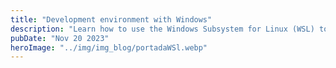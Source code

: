 ```yaml
---
title: "Development environment with Windows"
description: "Learn how to use the Windows Subsystem for Linux (WSL) to have a development environment in Windows"
pubDate: "Nov 20 2023"
heroImage: "../img/img_blog/portadaWSl.webp"
---
```

